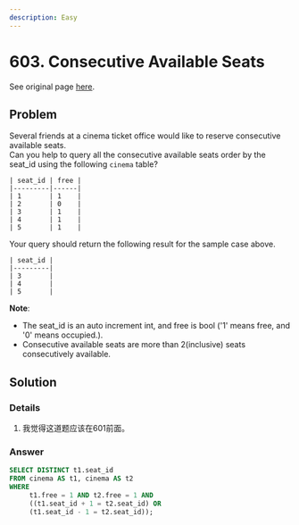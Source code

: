 ```yaml
---
description: Easy
---
```


# 603. Consecutive Available Seats

See original page [here](https://leetcode.com/problems/consecutive-available-seats/).

## Problem

Several friends at a cinema ticket office would like to reserve consecutive available seats.  
Can you help to query all the consecutive available seats order by the seat\_id using the following `cinema` table?

```text
| seat_id | free |
|---------|------|
| 1       | 1    |
| 2       | 0    |
| 3       | 1    |
| 4       | 1    |
| 5       | 1    |
```

 Your query should return the following result for the sample case above.

```text
| seat_id |
|---------|
| 3       |
| 4       |
| 5       |
```

**Note**:

* The seat\_id is an auto increment int, and free is bool \('1' means free, and '0' means occupied.\).
* Consecutive available seats are more than 2\(inclusive\) seats consecutively available.

## Solution

### Details

1. 我觉得这道题应该在601前面。

### Answer

```sql
SELECT DISTINCT t1.seat_id
FROM cinema AS t1, cinema AS t2
WHERE 
     t1.free = 1 AND t2.free = 1 AND
     ((t1.seat_id + 1 = t2.seat_id) OR
     (t1.seat_id - 1 = t2.seat_id));
```

